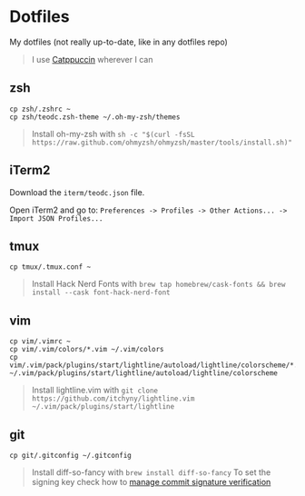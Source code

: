 # Dotfiles

My dotfiles (not really up-to-date, like in any dotfiles repo)

> I use [Catppuccin](https://github.com/catppuccin/catppuccin) wherever I can

## zsh

```
cp zsh/.zshrc ~
cp zsh/teodc.zsh-theme ~/.oh-my-zsh/themes
```

> Install oh-my-zsh with `sh -c "$(curl -fsSL https://raw.github.com/ohmyzsh/ohmyzsh/master/tools/install.sh)"`

## iTerm2

Download the `iterm/teodc.json` file.

Open iTerm2 and go to: `Preferences -> Profiles -> Other Actions... -> Import JSON Profiles...`

## tmux

```
cp tmux/.tmux.conf ~
```

> Install Hack Nerd Fonts with `brew tap homebrew/cask-fonts && brew install --cask font-hack-nerd-font`

## vim

```
cp vim/.vimrc ~
cp vim/.vim/colors/*.vim ~/.vim/colors
cp vim/.vim/pack/plugins/start/lightline/autoload/lightline/colorscheme/*.vim ~/.vim/pack/plugins/start/lightline/autoload/lightline/colorscheme
```

> Install lightline.vim with `git clone https://github.com/itchyny/lightline.vim ~/.vim/pack/plugins/start/lightline`

## git

```
cp git/.gitconfig ~/.gitconfig
```

> Install diff-so-fancy with `brew install diff-so-fancy`
> To set the signing key check how to [manage commit signature verification](https://docs.github.com/en/authentication/managing-commit-signature-verification)


